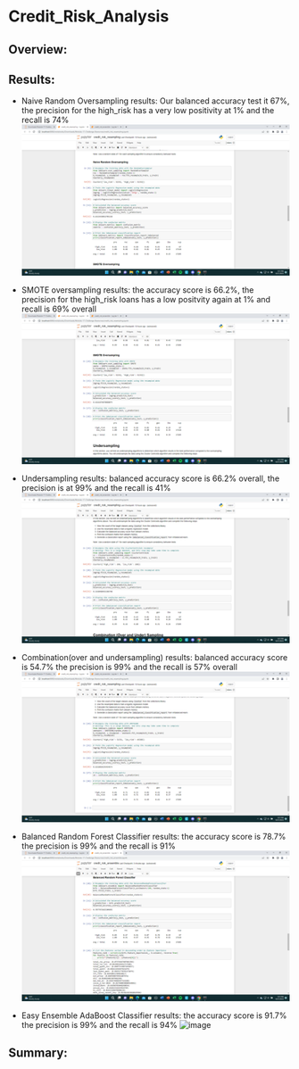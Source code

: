 # Credit_Risk_Analysis

## Overview: 



## Results: 

- Naive Random Oversampling results: Our balanced accuracy test it 67%, the precision for the high_risk has a very low positivity at 1% and the recall is 74%
![image](https://github.com/CharlesBootCamp/Credit_Risk_Analysis/blob/main/Resources/Naive.png)

- SMOTE oversampling results: the accuracy score is 66.2%, the precision for the high_risk loans has a low positvity again at 1% and recall is 69% overall
![image](https://github.com/CharlesBootCamp/Credit_Risk_Analysis/blob/main/Resources/SMOTE.png)

- Undersampling results: balanced accuracy score is 66.2% overall, the precision is at 99% and the recall is 41%
![image](https://github.com/CharlesBootCamp/Credit_Risk_Analysis/blob/main/Resources/Undersampling.png)

- Combination(over and undersampling) results: balanced accuracy score is 54.7% the precision is 99% and the recall is 57% overall
![image](https://github.com/CharlesBootCamp/Credit_Risk_Analysis/blob/main/Resources/Combination.png)

- Balanced Random Forest Classifier results: the accuracy score is 78.7% the precision is 99% and the recall is 91%
![image](https://github.com/CharlesBootCamp/Credit_Risk_Analysis/blob/main/Resources/Balanced.png)

- Easy Ensemble AdaBoost Classifier results: the accuracy score is 91.7% the precision is 99% and the recall is 94%
![image](https://github.com/CharlesBootCamp/Credit_Risk_Analysis/blob/main/Resources/Easy_Ensemble.png)

## Summary: 

